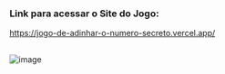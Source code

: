 ### Link para acessar o Site do Jogo:
https://jogo-de-adinhar-o-numero-secreto.vercel.app/
##
![image](https://github.com/user-attachments/assets/df48473e-0556-4800-b4bd-a530ec2047ab)
